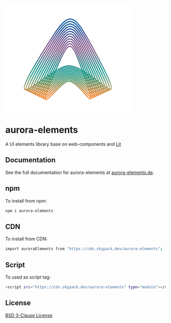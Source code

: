 <img src="./aurora-logo.png" alt="aurora-elements" width="400" height="335">


# aurora-elements
A UI elements library base on web-components and [Lit](https://lit.dev)


## Documentation

See the full documentation for aurora-elements at [aurora-elements.de](https://aurora-elements.de).


## npm

To install from npm:

```sh
npm i aurora-elements
```

## CDN

To install from CDN:

```sh
import auroraElements from "https://cdn.skypack.dev/aurora-elements";
```

## Script

To used as script tag:

```sh
<script src="https://cdn.skypack.dev/aurora-elements" type="module"></script>
```

## License
[BSD 3-Clause License](https://choosealicense.com/licenses/bsd-3-clause/)